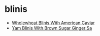 # blinis

 * [Wholewheat Blinis With American Caviar](../index/w/wholewheat-blinis-with-american-caviar-351035.json)
 * [Yam Blinis With Brown Sugar Ginger Sa](../index/y/yam-blinis-with-brown-sugar-ginger-sa.json)
